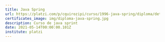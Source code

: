 ```yaml
---
title: Java Spring
url: https://platzi.com/p/cquirozipi/curso/1996-java-spring/diploma/detalle/
certificates_image: img/diploma-java-spring.jpg
description: Curso de java sprint
date: 2021-05-14T00:00:00.101Z
institute: platzi
---
```

